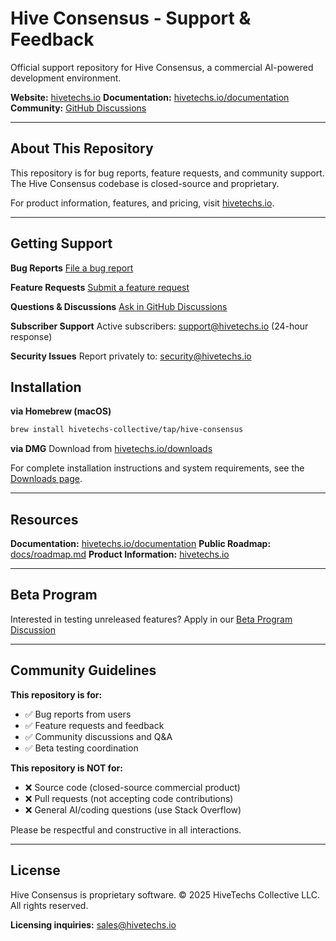 # Hive Consensus - Support & Feedback

Official support repository for Hive Consensus, a commercial AI-powered development environment.

**Website:** [hivetechs.io](https://hivetechs.io)
**Documentation:** [hivetechs.io/documentation](https://hivetechs.io/documentation)
**Community:** [GitHub Discussions](https://github.com/hivetechs-collective/hive-consensus-support/discussions)

---

## About This Repository

This repository is for bug reports, feature requests, and community support. The Hive Consensus codebase is closed-source and proprietary.

For product information, features, and pricing, visit [hivetechs.io](https://hivetechs.io).

---

## Getting Support

**Bug Reports**
[File a bug report](https://github.com/hivetechs-collective/hive-consensus-support/issues/new?template=bug_report.yml)

**Feature Requests**
[Submit a feature request](https://github.com/hivetechs-collective/hive-consensus-support/issues/new?template=feature_request.yml)

**Questions & Discussions**
[Ask in GitHub Discussions](https://github.com/hivetechs-collective/hive-consensus-support/discussions)

**Subscriber Support**
Active subscribers: support@hivetechs.io (24-hour response)

**Security Issues**
Report privately to: security@hivetechs.io

## Installation

**via Homebrew (macOS)**
```bash
brew install hivetechs-collective/tap/hive-consensus
```

**via DMG**
Download from [hivetechs.io/downloads](https://hivetechs.io/downloads)

For complete installation instructions and system requirements, see the [Downloads page](https://hivetechs.io/downloads).

---

## Resources

**Documentation:** [hivetechs.io/documentation](https://hivetechs.io/documentation)
**Public Roadmap:** [docs/roadmap.md](docs/roadmap.md)
**Product Information:** [hivetechs.io](https://hivetechs.io)

---

## Beta Program

Interested in testing unreleased features? Apply in our [Beta Program Discussion](https://github.com/hivetechs-collective/hive-consensus-support/discussions/categories/beta-program)

---

## Community Guidelines

**This repository is for:**
- ✅ Bug reports from users
- ✅ Feature requests and feedback
- ✅ Community discussions and Q&A
- ✅ Beta testing coordination

**This repository is NOT for:**
- ❌ Source code (closed-source commercial product)
- ❌ Pull requests (not accepting code contributions)
- ❌ General AI/coding questions (use Stack Overflow)

Please be respectful and constructive in all interactions.

---

## License

Hive Consensus is proprietary software.
© 2025 HiveTechs Collective LLC. All rights reserved.

**Licensing inquiries:** sales@hivetechs.io
